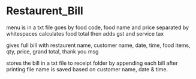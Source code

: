 # Restaurent_Bill

menu is in a txt file goes by food code, food name and price separated by whitespaces
calculates food total then adds gst and service tax

gives full bill with 
  restaurent name, 
  customer name, 
  date, time, 
  food items, qty, price, 
  grand total, 
  thank you msg

stores the bill in a txt file to receipt folder by appending each bill after printing 
file name is saved based on customer name, date & time.
